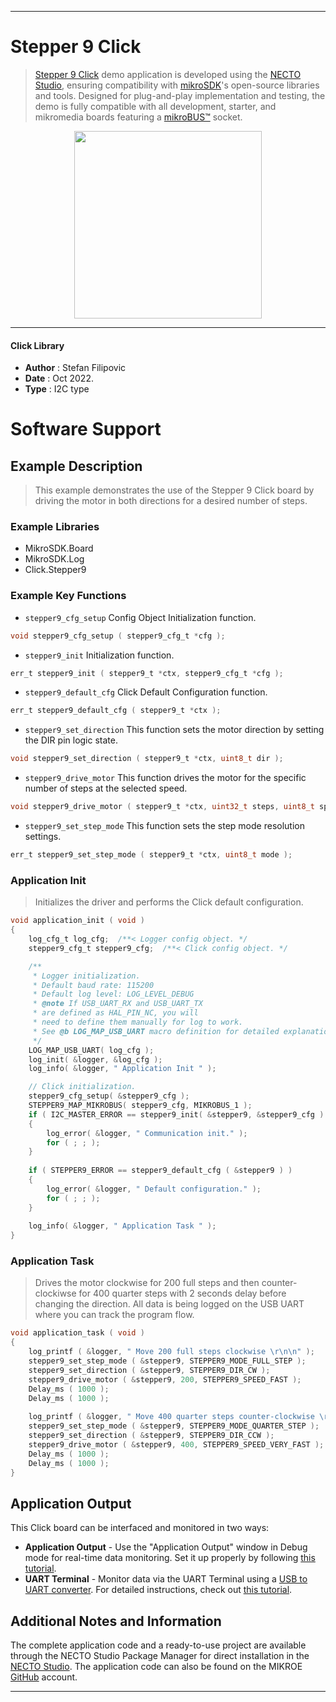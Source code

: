 
---
# Stepper 9 Click

> [Stepper 9 Click](https://www.mikroe.com/?pid_product=MIKROE-5263) demo application is developed using
the [NECTO Studio](https://www.mikroe.com/necto), ensuring compatibility with [mikroSDK](https://www.mikroe.com/mikrosdk)'s
open-source libraries and tools. Designed for plug-and-play implementation and testing, the demo is fully compatible with
all development, starter, and mikromedia boards featuring a [mikroBUS&trade;](https://www.mikroe.com/mikrobus) socket.

<p align="center">
  <img src="https://www.mikroe.com/?pid_product=MIKROE-5263&image=1" height=300px>
</p>

---

#### Click Library

- **Author**        : Stefan Filipovic
- **Date**          : Oct 2022.
- **Type**          : I2C type

# Software Support

## Example Description

> This example demonstrates the use of the Stepper 9 Click board by driving the motor in both directions for a desired number of steps.

### Example Libraries

- MikroSDK.Board
- MikroSDK.Log
- Click.Stepper9

### Example Key Functions

- `stepper9_cfg_setup` Config Object Initialization function.
```c
void stepper9_cfg_setup ( stepper9_cfg_t *cfg );
```

- `stepper9_init` Initialization function.
```c
err_t stepper9_init ( stepper9_t *ctx, stepper9_cfg_t *cfg );
```

- `stepper9_default_cfg` Click Default Configuration function.
```c
err_t stepper9_default_cfg ( stepper9_t *ctx );
```

- `stepper9_set_direction` This function sets the motor direction by setting the DIR pin logic state.
```c
void stepper9_set_direction ( stepper9_t *ctx, uint8_t dir );
```

- `stepper9_drive_motor` This function drives the motor for the specific number of steps at the selected speed.
```c
void stepper9_drive_motor ( stepper9_t *ctx, uint32_t steps, uint8_t speed );
```

- `stepper9_set_step_mode` This function sets the step mode resolution settings.
```c
err_t stepper9_set_step_mode ( stepper9_t *ctx, uint8_t mode );
```

### Application Init

> Initializes the driver and performs the Click default configuration.

```c
void application_init ( void )
{
    log_cfg_t log_cfg;  /**< Logger config object. */
    stepper9_cfg_t stepper9_cfg;  /**< Click config object. */

    /** 
     * Logger initialization.
     * Default baud rate: 115200
     * Default log level: LOG_LEVEL_DEBUG
     * @note If USB_UART_RX and USB_UART_TX 
     * are defined as HAL_PIN_NC, you will 
     * need to define them manually for log to work. 
     * See @b LOG_MAP_USB_UART macro definition for detailed explanation.
     */
    LOG_MAP_USB_UART( log_cfg );
    log_init( &logger, &log_cfg );
    log_info( &logger, " Application Init " );

    // Click initialization.
    stepper9_cfg_setup( &stepper9_cfg );
    STEPPER9_MAP_MIKROBUS( stepper9_cfg, MIKROBUS_1 );
    if ( I2C_MASTER_ERROR == stepper9_init( &stepper9, &stepper9_cfg ) ) 
    {
        log_error( &logger, " Communication init." );
        for ( ; ; );
    }
    
    if ( STEPPER9_ERROR == stepper9_default_cfg ( &stepper9 ) )
    {
        log_error( &logger, " Default configuration." );
        for ( ; ; );
    }
    
    log_info( &logger, " Application Task " );
}
```

### Application Task

> Drives the motor clockwise for 200 full steps and then counter-clockiwse for 400 quarter
steps with 2 seconds delay before changing the direction. All data is being logged on
the USB UART where you can track the program flow.

```c
void application_task ( void )
{
    log_printf ( &logger, " Move 200 full steps clockwise \r\n\n" );
    stepper9_set_step_mode ( &stepper9, STEPPER9_MODE_FULL_STEP );
    stepper9_set_direction ( &stepper9, STEPPER9_DIR_CW );
    stepper9_drive_motor ( &stepper9, 200, STEPPER9_SPEED_FAST );
    Delay_ms ( 1000 );
    Delay_ms ( 1000 );
    
    log_printf ( &logger, " Move 400 quarter steps counter-clockwise \r\n\n" );
    stepper9_set_step_mode ( &stepper9, STEPPER9_MODE_QUARTER_STEP );
    stepper9_set_direction ( &stepper9, STEPPER9_DIR_CCW );
    stepper9_drive_motor ( &stepper9, 400, STEPPER9_SPEED_VERY_FAST );
    Delay_ms ( 1000 );
    Delay_ms ( 1000 );
}
```

## Application Output

This Click board can be interfaced and monitored in two ways:
- **Application Output** - Use the "Application Output" window in Debug mode for real-time data monitoring.
Set it up properly by following [this tutorial](https://www.youtube.com/watch?v=ta5yyk1Woy4).
- **UART Terminal** - Monitor data via the UART Terminal using
a [USB to UART converter](https://www.mikroe.com/click/interface/usb?interface*=uart,uart). For detailed instructions,
check out [this tutorial](https://help.mikroe.com/necto/v2/Getting%20Started/Tools/UARTTerminalTool).

## Additional Notes and Information

The complete application code and a ready-to-use project are available through the NECTO Studio Package Manager for 
direct installation in the [NECTO Studio](https://www.mikroe.com/necto). The application code can also be found on
the MIKROE [GitHub](https://github.com/MikroElektronika/mikrosdk_click_v2) account.

---
